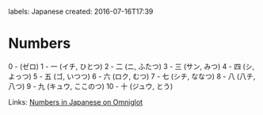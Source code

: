 labels: Japanese
created: 2016-07-16T17:39

# Numbers

0 - (ゼロ)
1 - 一 (イチ, ひとつ)
2 - 二 (ニ, ふたつ)
3 - 三 (サン, みつ)
4 - 四 (シ, よっつ)
5 - 五 (ゴ, いつつ)
6 - 六 (ロク, むつ)
7 - 七 (シチ, ななつ)
8 - 八 (八チ, 八つ)
9 - 九 (キュウ, ここのつ)
10 - 十 (ジュウ, とう)

Links:
[Numbers in Japanese on Omniglot](http://www.omniglot.com/language/numbers/japanese.htm)
